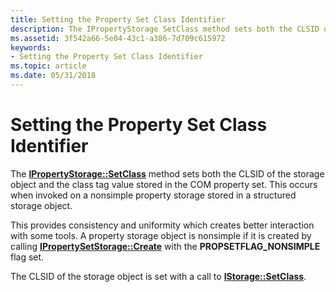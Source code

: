 ```yaml
---
title: Setting the Property Set Class Identifier
description: The IPropertyStorage SetClass method sets both the CLSID of the storage object and the class tag value stored in the COM property set. This occurs when invoked on a nonsimple property storage stored in a structured storage object.
ms.assetid: 3f542a66-5e04-43c1-a386-7d709c615972
keywords:
- Setting the Property Set Class Identifier
ms.topic: article
ms.date: 05/31/2018
---
```


# Setting the Property Set Class Identifier

The [**IPropertyStorage::SetClass**](/windows/desktop/api/Propidl/nf-propidl-ipropertystorage-setclass) method sets both the CLSID of the storage object and the class tag value stored in the COM property set. This occurs when invoked on a nonsimple property storage stored in a structured storage object.

This provides consistency and uniformity which creates better interaction with some tools. A property storage object is nonsimple if it is created by calling [**IPropertySetStorage::Create**](/windows/desktop/api/Propidl/nf-propidl-ipropertysetstorage-create) with the **PROPSETFLAG\_NONSIMPLE** flag set.

The CLSID of the storage object is set with a call to [**IStorage::SetClass**](/windows/desktop/api/Objidl/nf-objidl-istorage-setclass).

 

 





